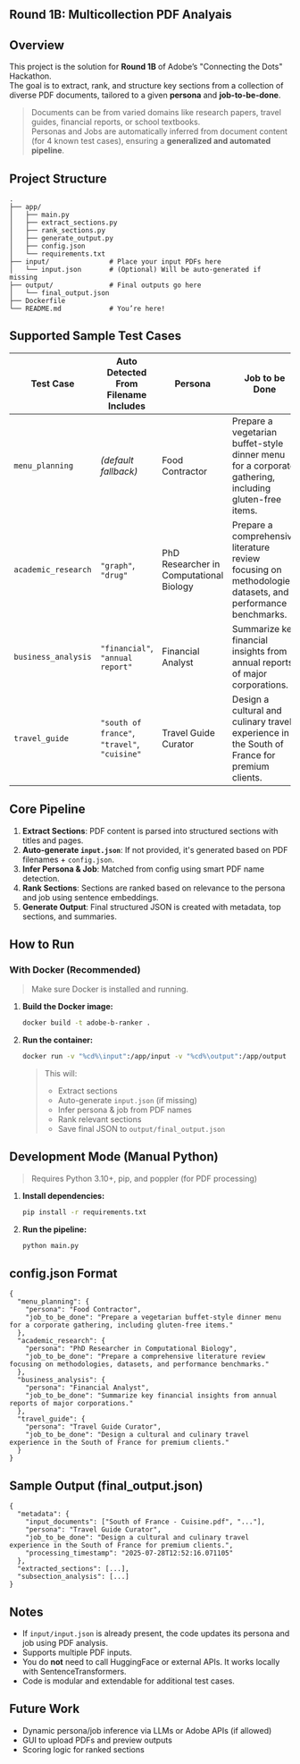 
##  Round 1B: Multicollection PDF Analyais

##  Overview

This project is the solution for **Round 1B** of Adobe’s "Connecting the Dots" Hackathon.  
The goal is to extract, rank, and structure key sections from a collection of diverse PDF documents, tailored to a given **persona** and **job-to-be-done**.

>  Documents can be from varied domains like research papers, travel guides, financial reports, or school textbooks.  
>  Personas and  Jobs are automatically inferred from document content (for 4 known test cases), ensuring a **generalized and automated pipeline**.



##  Project Structure

```
.
├── app/
│   ├── main.py
│   ├── extract_sections.py
│   ├── rank_sections.py
│   ├── generate_output.py
│   ├── config.json
│   └── requirements.txt
├── input/               # Place your input PDFs here
│   └── input.json       # (Optional) Will be auto-generated if missing
├── output/              # Final outputs go here
│   └── final_output.json
├── Dockerfile
└── README.md            # You’re here!
```



##  Supported Sample Test Cases

| Test Case           | Auto Detected From Filename Includes         | Persona                          | Job to be Done |
|---------------------|-----------------------------------------------|----------------------------------|----------------|
| `menu_planning`      | _(default fallback)_                         | Food Contractor                  | Prepare a vegetarian buffet-style dinner menu for a corporate gathering, including gluten-free items. |
| `academic_research`  | `"graph"`, `"drug"`                          | PhD Researcher in Computational Biology | Prepare a comprehensive literature review focusing on methodologies, datasets, and performance benchmarks. |
| `business_analysis`  | `"financial"`, `"annual report"`             | Financial Analyst                | Summarize key financial insights from annual reports of major corporations. |
| `travel_guide`       | `"south of france"`, `"travel"`, `"cuisine"` | Travel Guide Curator             | Design a cultural and culinary travel experience in the South of France for premium clients. |



##  Core Pipeline

1. **Extract Sections**: PDF content is parsed into structured sections with titles and pages.
2. **Auto-generate `input.json`**: If not provided, it's generated based on PDF filenames + `config.json`.
3. **Infer Persona & Job**: Matched from config using smart PDF name detection.
4. **Rank Sections**: Sections are ranked based on relevance to the persona and job using sentence embeddings.
5. **Generate Output**: Final structured JSON is created with metadata, top sections, and summaries.



##  How to Run

###  With Docker (Recommended)

>  Make sure Docker is installed and running.

1. **Build the Docker image:**
   ```bash
   docker build -t adobe-b-ranker .
   ```

2. **Run the container:**
   ```bash
   docker run -v "%cd%\input":/app/input -v "%cd%\output":/app/output adobe-b-ranker
   ```

   >  This will:
   > - Extract sections
   > - Auto-generate `input.json` (if missing)
   > - Infer persona & job from PDF names
   > - Rank relevant sections
   > - Save final JSON to `output/final_output.json`



##  Development Mode (Manual Python)

> Requires Python 3.10+, pip, and poppler (for PDF processing)

1. **Install dependencies:**
   ```bash
   pip install -r requirements.txt
   ```

2. **Run the pipeline:**
   ```bash
   python main.py
   ```



##  config.json Format

```
{
  "menu_planning": {
    "persona": "Food Contractor",
    "job_to_be_done": "Prepare a vegetarian buffet-style dinner menu for a corporate gathering, including gluten-free items."
  },
  "academic_research": {
    "persona": "PhD Researcher in Computational Biology",
    "job_to_be_done": "Prepare a comprehensive literature review focusing on methodologies, datasets, and performance benchmarks."
  },
  "business_analysis": {
    "persona": "Financial Analyst",
    "job_to_be_done": "Summarize key financial insights from annual reports of major corporations."
  },
  "travel_guide": {
    "persona": "Travel Guide Curator",
    "job_to_be_done": "Design a cultural and culinary travel experience in the South of France for premium clients."
  }
}
```



##  Sample Output (final_output.json)

```
{
  "metadata": {
    "input_documents": ["South of France - Cuisine.pdf", "..."],
    "persona": "Travel Guide Curator",
    "job_to_be_done": "Design a cultural and culinary travel experience in the South of France for premium clients.",
    "processing_timestamp": "2025-07-28T12:52:16.071105"
  },
  "extracted_sections": [...],
  "subsection_analysis": [...]
}
```



##  Notes

- If `input/input.json` is already present, the code updates its persona and job using PDF analysis.
- Supports multiple PDF inputs.
- You do **not** need to call HuggingFace or external APIs. It works locally with SentenceTransformers.
- Code is modular and extendable for additional test cases.



##  Future Work

- Dynamic persona/job inference via LLMs or Adobe APIs (if allowed)
- GUI to upload PDFs and preview outputs
- Scoring logic for ranked sections



